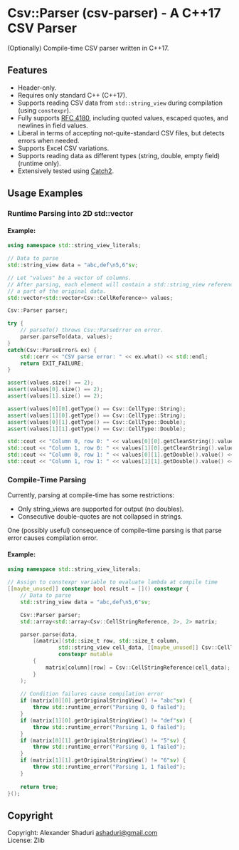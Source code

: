 # Csv::Parser (csv-parser) - A C++17 CSV Parser
(Optionally) Compile-time CSV parser written in C++17.

## Features
- Header-only.
- Requires only standard C++ (C++17).
- Supports reading CSV data from `std::string_view` during compilation (using `constexpr`).
- Fully supports [RFC 4180](https://www.ietf.org/rfc/rfc4180.txt), including quoted values, escaped quotes, and newlines in field values.
- Liberal in terms of accepting not-quite-standard CSV files, but detects errors when needed.
- Supports Excel CSV variations.
- Supports reading data as different types (string, double, empty field) (runtime only).
- Extensively tested using [Catch2](https://github.com/catchorg/Catch2).

## Usage Examples

### Runtime Parsing into 2D std::vector

#### Example:

``` C++
using namespace std::string_view_literals;

// Data to parse
std::string_view data = "abc,def\n5,6"sv;

// Let "values" be a vector of columns.
// After parsing, each element will contain a std::string_view referencing
// a part of the original data.
std::vector<std::vector<Csv::CellReference>> values;

Csv::Parser parser;

try {
    // parseTo() throws Csv::ParseError on error.
    parser.parseTo(data, values);
}
catch(Csv::ParseError& ex) {
    std::cerr << "CSV parse error: " << ex.what() << std::endl;
    return EXIT_FAILURE;
}

assert(values.size() == 2);
assert(values[0].size() == 2);
assert(values[1].size() == 2);

assert(values[0][0].getType() == Csv::CellType::String);
assert(values[1][0].getType() == Csv::CellType::String);
assert(values[0][1].getType() == Csv::CellType::Double);
assert(values[1][1].getType() == Csv::CellType::Double);

std::cout << "Column 0, row 0: " << values[0][0].getCleanString().value() << std::endl;  // abc
std::cout << "Column 1, row 0: " << values[1][0].getCleanString().value() << std::endl;  // def
std::cout << "Column 0, row 1: " << values[0][1].getDouble().value() << std::endl;  // 5
std::cout << "Column 1, row 1: " << values[1][1].getDouble().value() << std::endl;  // 6
```

### Compile-Time Parsing

Currently, parsing at compile-time has some restrictions:
- Only string_views are supported for output (no doubles).
- Consecutive double-quotes are not collapsed in strings.

One (possibly useful) consequence of compile-time parsing is that parse error causes compilation error. 

#### Example:
``` C++
using namespace std::string_view_literals;

// Assign to constexpr variable to evaluate lambda at compile time
[[maybe_unused]] constexpr bool result = []() constexpr {
    // Data to parse
    std::string_view data = "abc,def\n5,6"sv;

    Csv::Parser parser;
    std::array<std::array<Csv::CellStringReference, 2>, 2> matrix;

    parser.parse(data,
        [&matrix](std::size_t row, std::size_t column,
                std::string_view cell_data, [[maybe_unused]] Csv::CellTypeHint hint)
                constexpr mutable
        {
            matrix[column][row] = Csv::CellStringReference(cell_data);
        }
    );
    
    // Condition failures cause compilation error
    if (matrix[0][0].getOriginalStringView() != "abc"sv) {
        throw std::runtime_error("Parsing 0, 0 failed");
    }
    if (matrix[1][0].getOriginalStringView() != "def"sv) {
        throw std::runtime_error("Parsing 1, 0 failed");
    }
    if (matrix[0][1].getOriginalStringView() != "5"sv) {
        throw std::runtime_error("Parsing 0, 1 failed");
    }
    if (matrix[1][1].getOriginalStringView() != "6"sv) {
        throw std::runtime_error("Parsing 1, 1 failed");
    }
    
    return true;
}();
```


## Copyright

Copyright: Alexander Shaduri <ashaduri@gmail.com>   
License: Zlib
